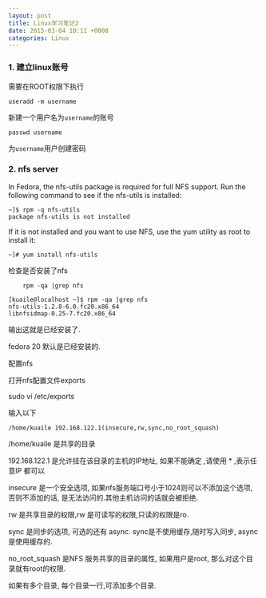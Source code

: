 ```yaml
---
layout: post
title: Linux学习笔记2
date: 2015-03-04 10:11 +0008
categories: Linux
---
```


### 1. 建立linux账号

需要在ROOT权限下执行

```
useradd -m username
```

新建一个用户名为`username`的账号

```
passwd username
```

为`username`用户创建密码

### 2. nfs server

 In Fedora, the nfs-utils package is required for full NFS support. Run the following command to see if the nfs-utils is installed:

```
~]$ rpm -q nfs-utils
package nfs-utils is not installed
```

If it is not installed and you want to use NFS, use the yum utility as root to install it:

```
~]# yum install nfs-utils
```
检查是否安装了nfs

        rpm -qa |grep nfs

    [kuaile@localhost ~]$ rpm -qa |grep nfs
    nfs-utils-1.2.8-6.0.fc20.x86_64
    libnfsidmap-0.25-7.fc20.x86_64

输出这就是已经安装了.

fedora 20 默认是已经安装的.

配置nfs

打开nfs配置文件exports

sudo vi /etc/exports

输入以下

	/home/kuaile 192.168.122.1(insecure,rw,sync,no_root_squash)

/home/kuaile       是共享的目录

192.168.122.1    是允许挂在该目录的主机的IP地址, 如果不能确定 ,请使用 * ,表示任意IP 都可以

insecure               是一个安全选项, 如果nfs服务端口号小于1024则可以不添加这个选项, 否则不添加的话, 是无法访问的.其他主机访问的话就会被拒绝.

rw                          是共享目录的权限,rw 是可读写的权限,只读的权限是ro.

sync                      是同步的选项, 可选的还有 async. sync是不使用缓存,随时写入同步, async是使用缓存的.

no_root_squash   是NFS 服务共享的目录的属性, 如果用户是root, 那么对这个目录就有root的权限.

如果有多个目录, 每个目录一行,可添加多个目录.
